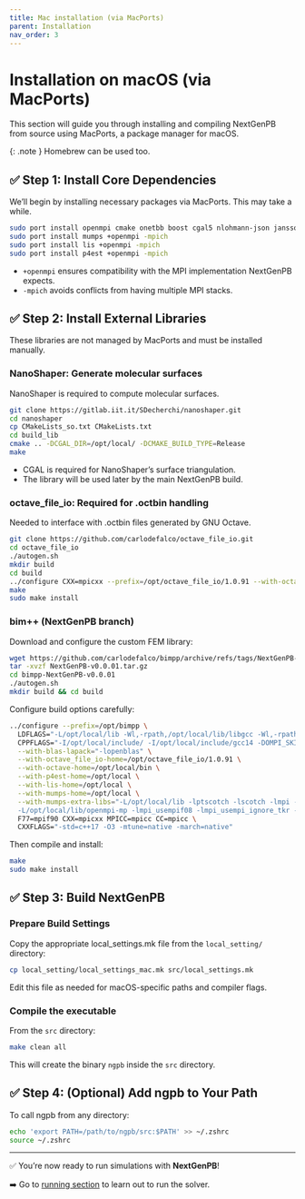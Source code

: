 ```yaml
---
title: Mac installation (via MacPorts)
parent: Installation
nav_order: 3
---
```


# Installation on macOS (via MacPorts)

This section will guide you through installing and compiling NextGenPB from source using MacPorts, a package manager for macOS.

{: .note }
Homebrew can be used too.

## ✅ Step 1: Install Core Dependencies

We’ll begin by installing necessary packages via MacPorts. This may take a while.

```bash
sudo port install openmpi cmake onetbb boost cgal5 nlohmann-json jansson octave
sudo port install mumps +openmpi -mpich
sudo port install lis +openmpi -mpich
sudo port install p4est +openmpi -mpich
```

-	`+openmpi` ensures compatibility with the MPI implementation NextGenPB expects.
-	`-mpich` avoids conflicts from having multiple MPI stacks.

## ✅ Step 2: Install External Libraries

These libraries are not managed by MacPorts and must be installed manually.


### NanoShaper: Generate molecular surfaces

NanoShaper is required to compute molecular surfaces.

```bash
git clone https://gitlab.iit.it/SDecherchi/nanoshaper.git
cd nanoshaper
cp CMakeLists_so.txt CMakeLists.txt
cd build_lib
cmake .. -DCGAL_DIR=/opt/local/ -DCMAKE_BUILD_TYPE=Release
make
```

- CGAL is required for NanoShaper’s surface triangulation.
- The library will be used later by the main NextGenPB build.

### octave_file_io: Required for .octbin handling

Needed to interface with .octbin files generated by GNU Octave.

```bash
git clone https://github.com/carlodefalco/octave_file_io.git
cd octave_file_io
./autogen.sh
mkdir build
cd build
../configure CXX=mpicxx --prefix=/opt/octave_file_io/1.0.91 --with-octave-home=/opt/local/bin 'LDFLAGS=-Wl,-rpath -Wl,/opt/local/lib/libgcc -Wl,-rpath -Wl,/opt/local/lib/gcc13 -ld_classic'
make
sudo make install
```

### bim++ (NextGenPB branch)

Download and configure the custom FEM library:

```bash
wget https://github.com/carlodefalco/bimpp/archive/refs/tags/NextGenPB-v0.0.01.tar.gz
tar -xvzf NextGenPB-v0.0.01.tar.gz
cd bimpp-NextGenPB-v0.0.01
./autogen.sh
mkdir build && cd build
```

Configure build options carefully:

```bash
../configure --prefix=/opt/bimpp \
  LDFLAGS="-L/opt/local/lib -Wl,-rpath,/opt/local/lib/libgcc -Wl,-rpath,/opt/local/lib/gcc14" \
  CPPFLAGS="-I/opt/local/include/ -I/opt/local/include/gcc14 -DOMPI_SKIP_MPICXX -DHAVE_OCTAVE_44 -DBIM_TIMING" \
  --with-blas-lapack="-lopenblas" \
  --with-octave_file_io-home=/opt/octave_file_io/1.0.91 \
  --with-octave-home=/opt/local/bin \
  --with-p4est-home=/opt/local \
  --with-lis-home=/opt/local \
  --with-mumps-home=/opt/local \
  --with-mumps-extra-libs="-L/opt/local/lib -lptscotch -lscotch -lmpi -Wl,-flat_namespace -Wl,-commons,use_dylibs \
  -L/opt/local/lib/openmpi-mp -lmpi_usempif08 -lmpi_usempi_ignore_tkr -lmpi_mpifh -lopenblas -L/opt/local/lib/gcc14 -lgfortran" \
  F77=mpif90 CXX=mpicxx MPICC=mpicc CC=mpicc \
  CXXFLAGS="-std=c++17 -O3 -mtune=native -march=native"
```

Then compile and install:

```bash
make
sudo make install
```

## ✅ Step 3: Build NextGenPB

###  Prepare Build Settings

Copy the appropriate local_settings.mk file from the `local_setting/` directory:

```bash
cp local_setting/local_settings_mac.mk src/local_settings.mk
```

Edit this file as needed for macOS-specific paths and compiler flags.

###  Compile the executable

From the `src` directory:

```bash
make clean all
```
This will create the binary `ngpb` inside the `src` directory.


## ✅  Step 4: (Optional) Add ngpb to Your Path

To call ngpb from any directory:

```bash
echo 'export PATH=/path/to/ngpb/src:$PATH' >> ~/.zshrc
source ~/.zshrc
```

---

✅ You’re now ready to run simulations with **NextGenPB**!

➡️ Go to [running section](/docs/run/index.md) to learn out to run the solver.